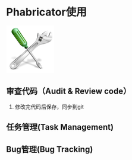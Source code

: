 # Phabricator使用

![Phabricator](./assets/tool.png)

## 审查代码（Audit & Review code）
1. 修改完代码后保存，同步到git

## 任务管理(Task Management)

## Bug管理(Bug Tracking)
